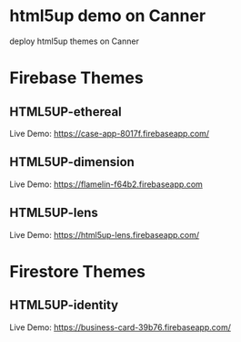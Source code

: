# html5up demo on Canner

deploy html5up themes on Canner

# Firebase Themes

## HTML5UP-ethereal

Live Demo: https://case-app-8017f.firebaseapp.com/

## HTML5UP-dimension

Live Demo: https://flamelin-f64b2.firebaseapp.com

## HTML5UP-lens

Live Demo: https://html5up-lens.firebaseapp.com/

# Firestore Themes

## HTML5UP-identity

Live Demo: https://business-card-39b76.firebaseapp.com/
